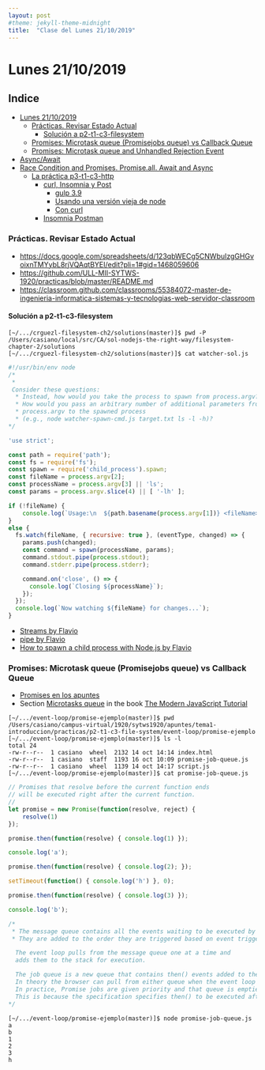 ```yaml
---
layout: post
#theme: jekyll-theme-midnight
title:  "Clase del Lunes 21/10/2019"
---
```


# Lunes 21/10/2019


## Indice

- [Lunes 21/10/2019](#lunes-21102019)
  * [Prácticas. Revisar Estado Actual](#practicas-revisar-estado-actual)
    + [Solución a p2-t1-c3-filesystem](#solucion-a-p2-t1-c3-filesystem)
  * [Promises: Microtask queue (Promisejobs queue) vs Callback Queue](#promises-microtask-queue-promisejobs-queue-vs-callback-queue)
  * [Promises: Microtask queue and Unhandled Rejection Event](#promises-microtask-queue--and-unhandled-rejection-event)
- [Async/Await](#asyncawait)
- [Race Condition and Promises. Promise.all. Await and Async](#race-condition-and-promises-promiseall-await-and-async)
  * [La práctica p3-t1-c3-http](#la-practica-p3-t1-c3-http)
    + [curl, Insomnia y Post](#curl-insomnia-y-post)
      - [gulp 3.9](#gulp-39)
      - [Usando una versión vieja de node](#usando-una-version-vieja-de-node)
      - [Con curl](#con-curl)
    + [Insomnia Postman](#insomnia-postman)


### Prácticas. Revisar Estado Actual

* https://docs.google.com/spreadsheets/d/123qbWECg5CNWbuIzgGHGvoixnTMYybL8rjVQAqtBYEI/edit?pli=1#gid=1468059606
* https://github.com/ULL-MII-SYTWS-1920/practicas/blob/master/README.md
* https://classroom.github.com/classrooms/55384072-master-de-ingenieria-informatica-sistemas-y-tecnologias-web-servidor-classroom

#### Solución a p2-t1-c3-filesystem

```
[~/.../crguezl-filesystem-ch2/solutions(master)]$ pwd -P
/Users/casiano/local/src/CA/sol-nodejs-the-right-way/filesystem-chapter-2/solutions
[~/.../crguezl-filesystem-ch2/solutions(master)]$ cat watcher-sol.js 
```

```js
#!/usr/bin/env node 
/*
 *
 Consider these questions:
  * Instead, how would you take the process to spawn from process.argv?
  * How would you pass an arbitrary number of additional parameters from 
  * process.argv to the spawned process 
  * (e.g., node watcher-spawn-cmd.js target.txt ls -l -h)?
*/

'use strict';

const path = require('path');
const fs = require('fs');
const spawn = require('child_process').spawn;
const fileName = process.argv[2];
const processName = process.argv[3] || 'ls';
const params = process.argv.slice(4) || [ '-lh' ];

if (!fileName) {
    console.log(`Usage:\n  ${path.basename(process.argv[1])} <fileName> [command] [args ... ]\n`);
}
else {
  fs.watch(fileName, { recursive: true }, (eventType, changed) => {
    params.push(changed);
    const command = spawn(processName, params);
    command.stdout.pipe(process.stdout);
    command.stderr.pipe(process.stderr);

    command.on('close', () => {
      console.log(`Closing ${processName}`);
    });
  });
  console.log(`Now watching ${fileName} for changes...`);
}
```

* [Streams by Flavio](https://flaviocopes.com/nodejs-streams/)
* [pipe by Flavio](https://flaviocopes.com/nodejs-streams/#pipe)
* [How to spawn a child process with Node.js by Flavio](https://flaviocopes.com/how-to-spawn-child-process-node/)

### Promises: Microtask queue (Promisejobs queue) vs Callback Queue

* [Promises en los apuntes](https://ull-mii-sytws-1920.github.io/tema1-introduccion/practicas/p2-t1-c3-file-system/event-loop/#promises
)
* Section [Microtasks queue](https://javascript.info/microtask-queue) in the book  [The Modern JavaScript Tutorial](https://javascript.info/)

```
[~/.../event-loop/promise-ejemplo(master)]$ pwd
/Users/casiano/campus-virtual/1920/sytws1920/apuntes/tema1-introduccion/practicas/p2-t1-c3-file-system/event-loop/promise-ejemplo
[~/.../event-loop/promise-ejemplo(master)]$ ls -l
total 24
-rw-r--r--  1 casiano  wheel  2132 14 oct 14:14 index.html
-rw-r--r--  1 casiano  staff  1193 16 oct 10:09 promise-job-queue.js
-rw-r--r--  1 casiano  wheel  1139 14 oct 14:17 script.js
[~/.../event-loop/promise-ejemplo(master)]$ cat promise-job-queue.js 
```

```js
// Promises that resolve before the current function ends 
// will be executed right after the current function.
//
let promise = new Promise(function(resolve, reject) {
    resolve(1)
});

promise.then(function(resolve) { console.log(1) });

console.log('a');

promise.then(function(resolve) { console.log(2); });

setTimeout(function() { console.log('h') }, 0);

promise.then(function(resolve) { console.log(3) });

console.log('b');

/*
 * The message queue contains all the events waiting to be executed by the browser (scripts, repaint, reflows/layouts, etc.). 
 * They are added to the order they are triggered based on event triggering, timers, user input, DOM manipulation, etc.

  The event loop pulls from the message queue one at a time and
  adds them to the stack for execution.

  The job queue is a new queue that contains then() events added to the queue after the completion of a Promise. 
  In theory the browser can pull from either queue when the event loop occurs. 
  In practice, Promise jobs are given priority and that queue is emptied first. 
  This is because the specification specifies then() to be executed after the current event on the call stack is finished.
*/
```

```
[~/.../event-loop/promise-ejemplo(master)]$ node promise-job-queue.js 
a
b
1
2
3
h
```

